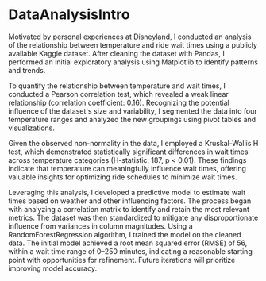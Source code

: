 # DataAnalysisIntro

Motivated by personal experiences at Disneyland, I conducted an analysis of the relationship between temperature and ride wait times using a publicly available Kaggle dataset. After cleaning the dataset with Pandas, I performed an initial exploratory analysis using Matplotlib to identify patterns and trends.

To quantify the relationship between temperature and wait times, I conducted a Pearson correlation test, which revealed a weak linear relationship (correlation coefficient: 0.16). Recognizing the potential influence of the dataset's size and variability, I segmented the data into four temperature ranges and analyzed the new groupings using pivot tables and visualizations.

Given the observed non-normality in the data, I employed a Kruskal-Wallis H test, which demonstrated statistically significant differences in wait times across temperature categories (H-statistic: 187, p < 0.01). These findings indicate that temperature can meaningfully influence wait times, offering valuable insights for optimizing ride schedules to minimize wait times.

Leveraging this analysis, I developed a predictive model to estimate wait times based on weather and other influencing factors. The process began with analyzing a correlation matrix to identify and retain the most relevant metrics. The dataset was then standardized to mitigate any disproportionate influence from variances in column magnitudes. Using a RandomForestRegression algorithm, I trained the model on the cleaned data. The initial model achieved a root mean squared error (RMSE) of 56, within a wait time range of 0–250 minutes, indicating a reasonable starting point with opportunities for refinement. Future iterations will prioritize improving model accuracy.
